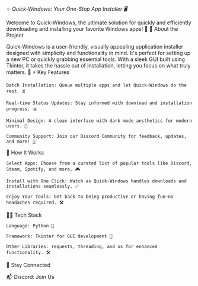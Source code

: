 *✨ Quick-Windows: Your One-Stop App Installer 🖥️*

Welcome to Quick-Windows, the ultimate solution for quickly and efficiently downloading and installing your favorite Windows apps! 🚀
📜 About the Project

Quick-Windows is a user-friendly, visually appealing application installer designed with simplicity and functionality in mind. It's perfect for setting up a new PC or quickly grabbing essential tools. With a sleek GUI built using Tkinter, it takes the hassle out of installation, letting you focus on what truly matters. 🎯
⚡ Key Features

    Batch Installation: Queue multiple apps and let Quick-Windows do the rest. ⏳

    Real-time Status Updates: Stay informed with download and installation progress. 📊

    Minimal Design: A clean interface with dark mode aesthetics for modern users. 🖤

    Community Support: Join our Discord Community for feedback, updates, and more! 💬

🚀 How It Works

    Select Apps: Choose from a curated list of popular tools like Discord, Steam, Spotify, and more. 🎮

    Install with One Click: Watch as Quick-Windows handles downloads and installations seamlessly. ✅

    Enjoy Your Tools: Get back to being productive or having fun—no headaches required. 🛠️

👨‍💻 Tech Stack

    Language: Python 🐍

    Framework: Tkinter for GUI development 🎨

    Other Libraries: requests, threading, and os for enhanced functionality. 🛠️

🔗 Stay Connected

📬 Discord: Join Us
